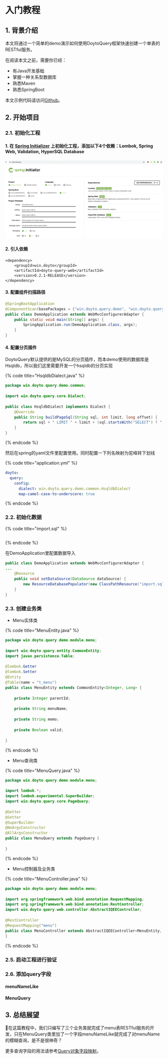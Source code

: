# 入门教程

## 1. 背景介绍

本文将通过一个简单的demo演示如何使用DoytoQuery框架快速创建一个单表的RESTful服务。

在阅读本文之前，需要你已经：

* 有Java开发基础 
* 掌握一种关系型数据库
* 熟悉Maven
* 熟悉SpringBoot

本文示例代码请访问[Github](https://github.com/f0rb/doyto-query-demo)。

## 2. 开始项目

### 2.1. 初始化工程

#### 1. 在 [Spring Initializer](https://start.spring.io/) 上初始化工程，添加以下4个依赖：Lombok, Spring Web, Validation, HyperSQL Database

![&#x521D;&#x59CB;&#x5316;&#x5DE5;&#x7A0B;](../.gitbook/assets/image%20%282%29.png)

#### 2. 引入依赖 

```text
<dependency>
    <groupId>win.doyto</groupId>
    <artifactId>doyto-query-web</artifactId>
    <version>0.2.1-RELEASE</version>
</dependency>
```

#### 3. 配置组件扫描路径

```java
@SpringBootApplication
@ComponentScan(basePackages = {"win.doyto.query.demo", "win.doyto.query.web.component"})
public class DemoApplication extends WebMvcConfigurerAdapter {
    public static void main(String[] args) {
        SpringApplication.run(DemoApplication.class, args);
    }
}
```

#### 4. 配置分页插件 

DoytoQuery默认提供的是MySQL的分页插件，而本demo使用的数据库是Hsqldb，所以我们这里需要开发一个hsqldb的分页实现

{% code title="HsqldbDialect.java" %}
```java
package win.doyto.query.demo.common;

import win.doyto.query.core.Dialect;

public class HsqldbDialect implements Dialect {
    @Override
    public String buildPageSql(String sql, int limit, long offset) {
        return sql + " LIMIT " + limit + (sql.startsWith("SELECT") ? " OFFSET " + offset : "");
    }
}
```
{% endcode %}

 然后在spring的yaml文件里配置使用。同时配置一下列名映射为驼峰转下划线

{% code title="application.yml" %}
```yaml
doyto:
  query:
    config:
      dialect: win.doyto.query.demo.common.HsqldbDialect
      map-camel-case-to-underscore: true
```
{% endcode %}

###  2.2. 初始化数据 

{% code title="import.sql" %}
```java


```
{% endcode %}

在DemoApplication里配置数据导入

```java
public class DemoApplication extends WebMvcConfigurerAdapter {
...
    @Resource
    public void setDataSource(DataSource dataSource) {
        new ResourceDatabasePopulator(new ClassPathResource("import.sql")).execute(dataSource);
    }
}
```

### 2.3. 创建业务类

* Menu实体类

{% code title="MenuEntity.java" %}
```java
package win.doyto.query.demo.module.menu;

import win.doyto.query.entity.CommonEntity;
import javax.persistence.Table;

@lombok.Getter
@lombok.Setter
@Entity
@Table(name = "t_menu")
public class MenuEntity extends CommonEntity<Integer, Long> {

    private Integer parentId;

    private String menuName;

    private String memo;

    private Boolean valid;

}
```
{% endcode %}

* Menu查询类

{% code title="MenuQuery.java" %}
```java
package win.doyto.query.demo.module.menu;

import lombok.*;
import lombok.experimental.SuperBuilder;
import win.doyto.query.core.PageQuery;

@Getter
@Setter
@SuperBuilder
@NoArgsConstructor
@AllArgsConstructor
public class MenuQuery extends PageQuery {

}
```
{% endcode %}

* Menu控制器及业务类

{% code title="MenuController.java" %}
```java
package win.doyto.query.demo.module.menu;

import org.springframework.web.bind.annotation.RequestMapping;
import org.springframework.web.bind.annotation.RestController;
import win.doyto.query.web.controller.AbstractIQEEController;

@RestController
@RequestMapping("menu")
public class MenuController extends AbstractIQEEController<MenuEntity, Long, MenuQuery> {
}

```
{% endcode %}

### 2.5. 启动工程进行验证 

### 2.6. 添加query字段 

#### menuNameLike 

#### MenuQuery

## 3. 总结展望

在这篇教程中，我们只编写了三个业务类就完成了menu表RESTful服务的开发，只在MenuQuery类里加了一个字段menuNameLike就完成了对menuName的模糊查询，是不是很神奇？

更多查询字段的用法请参考[Query对象字段映射](https://query.doyto.win/manual/query-object-field-mappings)。  






